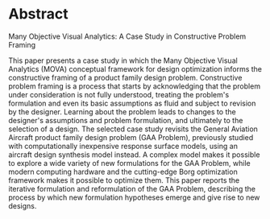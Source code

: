 # Abstract

Many Objective Visual Analytics: A Case Study in Constructive Problem
Framing

This paper presents a case study in which the Many Objective Visual
Analytics (MOVA) conceptual framework for design optimization informs
the constructive framing of a product family design problem.
    Constructive problem framing is a process that starts by
    acknowledging that the problem under consideration is not fully
    understood, treating the problem's formulation and even its basic
    assumptions as fluid and subject to revision by the designer.
    Learning about the problem leads to changes to the designer's
    assumptions and problem formulation, and ultimately to the
    selection of a design.
    The selected case study revisits the General Aviation Aircraft
    product family design problem (GAA Problem), previously studied
    with computationally inexpensive response surface models, using an
    aircraft design synthesis model instead.
    A complex model makes it possible to explore a wide variety of new
    formulations for the GAA Problem, while modern computing hardware
    and the cutting-edge Borg optimization framework makes it possible
    to optimize them.
    This paper reports the iterative formulation and reformulation of
    the GAA Problem, describing the process by which new formulation
    hypotheses emerge and give rise to new designs.


<!--
vim:ts=4:sw=4:expandtab:wrap lbr
-->
